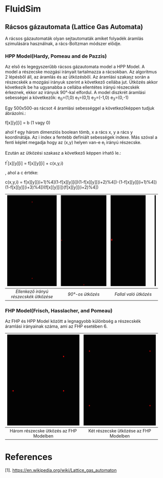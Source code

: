 # FluidSim

## Rácsos gázautomata (Lattice Gas Automata)
A rácsos gázautomaták olyan sejtautomaták amiket folyadék áramlás szimulására használnak, a rács-Boltzman módszer elődje.

### HPP Model(Hardy, Pomeau and de Pazzis)
Az első és legegyszerűbb rácsos gázautomata model a HPP Model. A model a részecske mozgási irányait tartalmazza a rácsokban. Az algoritmus 2 lépésből áll, az áramlás és az ütközésből. Az áramlási szakasz során a részecskék a mozgási irányuk szerint a következő cellába jut. Ütközés akkor következik be ha ugyanabba a cellába ellentétes irányú részecskék érkeznek, ekkor az irányuk 90°-kal elfordul. A model diszkrét áramlási sebességei a következők:
e<sub>0</sub>=(1,0)
e<sub>1</sub>=(0,1)
e<sub>2</sub>=(-1,0)
e<sub>3</sub>=(0,-1)

Egy 500x500-as rácsot 4 áramlási sebességgel a következőképpen tudjuk ábrázolni.:

f[x][y][i] = b (1 vagy 0)

ahol f egy három dimenziós boolean tömb, x a rács x, y a rács y koordinátája. Az i index a fentebb definiált sebességek indexe. Más szóval a fenti képlet megadja hogy az (x,y) helyen van-e e<sub>i</sub> irányú részecske.

Ezután az ütközési szakasz a következő képpen írhatő le.:

f<sup>'</sup>[x][y][i] = f[x][y][i] + c(x,y,i)

, ahol a c értéke:<br>

<p>c(x,y,i) = f[x][y][(i+1)%4](1-f[x][y][i])(1-f[x][y][(i+2)%4])-(1-f[x][y][(i+1)%4])(1-f[x][y][(i+3)%4])(f[x][y][i])(f[x][y][(i+2)%4]) </p>

| <img src="images/fluid.gif" width="300" height="300"> | <img src="images/nothing.gif" width="300" height="300"> | <img src="images/bounce.gif" width="300" height="300"> |
|:--:| :--: | :--: |
| *Ellenkező irányú részecskék ütközése* | *90°-os ütközés* | *Fallal való ütközés* |

### FHP Model(Frisch, Hasslacher, and Pomeau)
Az FHP és HPP Model között a legnagyobb különbség a részecskék áramlási irányainak száma, ami az FHP esetében 6.

| <img src="images/fhp.gif" width="300" height="300"> | <img src="images/fhpcollision.gif" width="300" height="300">|
| :--: | :--: |
| Három részecske ütközés az FHP Modelben | Két részecske ütközése az FHP Modelben | 

# References
[1]. https://en.wikipedia.org/wiki/Lattice_gas_automaton
